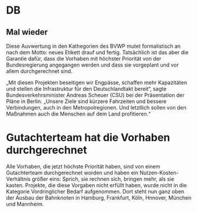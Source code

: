 
# DB
## Mal wieder
Diese Auvwertung in den Kathegorien des BVWP mutet formalistisch an nach dem Motto: neues Etikett drauf und fertig. Tatsächlich ist das aber die Garantie dafür, dass die Vorhaben mit höchster Priorität von der Bundesregierung angegangen werden und dass sie vorgeplant und vor allem durchgerechnet sind.

„Mit diesen Projekten beseitigen wir Engpässe, schaffen mehr Kapazitäten und stellen die Infrastruktur für den Deutschlandtakt bereit“, sagte Bundesverkehrsminister Andreas Scheuer (CSU) bei der Präsentation der Pläne in Berlin. „Unsere Ziele sind kürzere Fahrzeiten und bessere Verbindungen, auch in den Metropolregionen. Und letztlich sollen von den Maßnahmen auch die Menschen auf dem Land profitieren.“
# Gutachterteam hat die Vorhaben durchgerechnet

Alle Vorhaben, die jetzt höchste Priorität haben, sind von einem Gutachterteam durchgerechnet worden und haben ein Nutzen-Kosten-Verhältnis größer eins: Sprich, sie rechnen sich, bringen mehr, als sie kasten.
Projekte, die diese Vorgaben nicht erfüllt haben, wurde nicht in die Kategorie Vordringlicher Bedarf aufgenommen. Dort steht nun ganz oben der Ausbau der Bahnknoten in Hamburg, Frankfurt, Köln, Hnnover, München und Mannheim.
